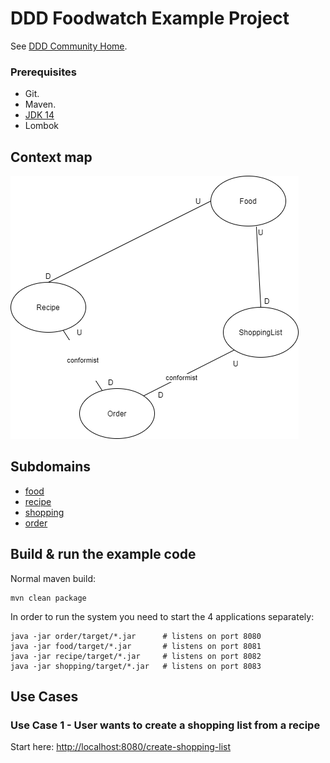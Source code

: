 # DDD Foodwatch Example Project

See [DDD Community Home](https://confluence.baloisenet.com/atlassian/x/1AV5a).


### Prerequisites

 - Git.
 - Maven.
 - [JDK 14](https://jdk.java.net/java-se-ri/14)
 - Lombok

## Context map
![contextMap](.docs/img/foodwatch1.png) 
 
## Subdomains
- [food](./food)
- [recipe](./recipe)
- [shopping](./shopping)
- [order](./order)

## Build & run the example code

Normal maven build:
```
mvn clean package
```

In order to run the system you need to start the 4 applications separately:
```shell
java -jar order/target/*.jar      # listens on port 8080
java -jar food/target/*.jar       # listens on port 8081
java -jar recipe/target/*.jar     # listens on port 8082
java -jar shopping/target/*.jar   # listens on port 8083
```

## Use Cases

### Use Case 1 - User wants to create a shopping list from a recipe

Start here: <http://localhost:8080/create-shopping-list>